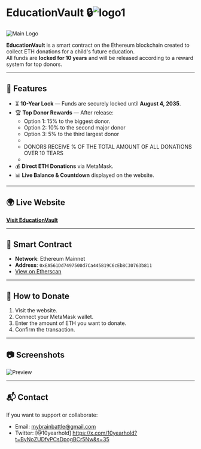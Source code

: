 # EducationVault 🔒![logo1](https://github.com/user-attachments/assets/df9cd8d3-523e-483d-b9b5-5a21e0e04104)


![Main Logo](https://raw.githubusercontent.com/C3Pi0-bit/10yearblockcrypto/main/logo1.png)

**EducationVault** is a smart contract on the Ethereum blockchain created to collect ETH donations for a child's future education.  
All funds are **locked for 10 years** and will be released according to a reward system for top donors.

---

## 🌟 Features
- ⏳ **10-Year Lock** — Funds are securely locked until **August 4, 2035**.
- 🏆 **Top Donor Rewards** — After release:
  - Option 1: 15% to the biggest donor.
  - Option 2: 10% to the second major donor
  - Option 3: 5% to the third largest donor
  - 
  - DONORS RECEIVE % OF THE TOTAL AMOUNT OF ALL DONATIONS OVER 10 TEARS
  - 
- 💰 **Direct ETH Donations** via MetaMask.
- 📊 **Live Balance & Countdown** displayed on the website.

---

## 🌍 Live Website
[**Visit EducationVault**](https://c3pi0-bit.github.io/10yearblockcrypto/)

---

## 📜 Smart Contract
- **Network**: Ethereum Mainnet  
- **Address**: `0xEA561Dd7497500d7Ca445819C6cEb8C30763b811`  
- [View on Etherscan](https://etherscan.io/address/0xEA561Dd7497500d7Ca445819C6cEb8C30763b811)

---

## 🤝 How to Donate
1. Visit the website.
2. Connect your MetaMask wallet.
3. Enter the amount of ETH you want to donate.
4. Confirm the transaction.

---

## 📷 Screenshots
![Preview](https://raw.githubusercontent.com/C3Pi0-bit/10yearblockcrypto/main/screenshot.png)

---

## 📬 Contact
If you want to support or collaborate:
- Email: mybrainbattle@gmail.com
- Twitter: [@10yearhold] https://x.com/10yearhold?t=ByNoZUDfvPCsDpogBCr5Nw&s=35
